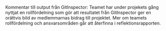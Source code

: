 Kommentar till output från GitInspector:
Teamet har under projekets gång nyttjat en rollfördelning som gör att resultatet från GitInspector ger en orättvis bild av medlemmarnas bidrag till projektet. Mer om teamets rollfördelning och ansvarsområden går att återfinna i reflektionsrapporten. 
